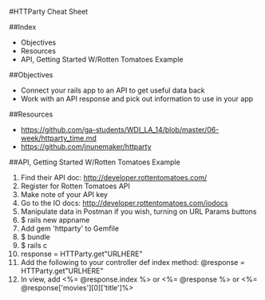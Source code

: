 #HTTParty Cheat Sheet

##Index
* Objectives 
* Resources
* API, Getting Started W/Rotten Tomatoes Example 

##Objectives 
* Connect your rails app to an API to get useful data back
* Work with an API response and pick out information to use in your app 

##Resources 
* https://github.com/ga-students/WDI_LA_14/blob/master/06-week/httparty_time.md
* https://github.com/jnunemaker/httparty

##API, Getting Started W/Rotten Tomatoes Example 
1. Find their API doc: http://developer.rottentomatoes.com/
2. Register for Rotten Tomatoes API
3. Make note of your API key
4. Go to the IO docs: http://developer.rottentomatoes.com/iodocs
5. Manipulate data in Postman if you wish, turning on URL Params buttons
6. $ rails new appname 
7. Add gem 'httparty' to Gemfile 
8. $ bundle 
9. $ rails c
10. response = HTTParty.get"URLHERE"
11. Add the following to your controller def index method:
	@response = HTTParty.get"URLHERE"
12. In view, add <%= @response.index %> or <%= @response %> or <%= @response['movies'][0]['title']%>  
